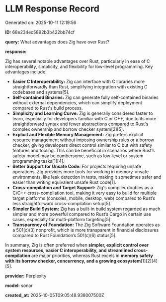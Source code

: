 # LLM Response Record

Generated on: 2025-10-11 12:19:56

**ID:** 68e234ec5892b3b422bb74cf

**query:** What advantages does Zig have over Rust?

**response:**

Zig has several notable advantages over Rust, particularly in ease of C interoperability, simplicity, and flexibility for low-level programming. Key advantages include:

- **Easier C Interoperability:** Zig can interface with C libraries more straightforwardly than Rust, simplifying integration with existing C codebases and systems[5].
- **Self-contained Binaries:** Zig can generate fully self-contained binaries without external dependencies, which can simplify deployment compared to Rust's build process.
- **Simplicity and Learning Curve:** Zig is generally considered faster to learn, especially for developers familiar with C or C++, due to its more straightforward syntax and fewer abstractions compared to Rust's complex ownership and borrow checker system[2][5].
- **Explicit and Flexible Memory Management:** Zig prefers explicit resource management without imposing ownership rules or a borrow checker, giving developers direct control similar to C but with safety features and tooling. This can be beneficial in scenarios where Rust’s safety model may be cumbersome, such as low-level or system programming tasks[1][4].
- **Better Support for Unsafe Code:** For projects requiring unsafe operations, Zig provides more tools for working in memory-unsafe environments, like leak detection in tests, making it sometimes safer and easier than writing equivalent unsafe Rust code[1].
- **Cross-compilation and Target Support:** Zig's compiler doubles as a C/C++ cross-compilation tool, making it very easy to build for multiple target platforms (consoles, mobile, desktop, web) compared to Rust’s less straightforward cross-compilation setup[5].
- **Simpler Build System:** Zig has a built-in build system regarded as much simpler and more powerful compared to Rust’s Cargo in certain use cases, especially for multi-platform targeting[5].
- **Transparency of Foundation:** The Zig Software Foundation operates as a 501(c)(3) nonprofit, which is more transparent in financial disclosures compared to Rust Foundation’s 501(c)(6) status[5].

In summary, Zig is often preferred when **simpler, explicit control over system resources, easier C interoperability, and streamlined cross-compilation** are major priorities, whereas Rust excels in **memory safety with its borrow checker, concurrency, and a growing ecosystem**[1][2][4][5].

**provider:** Perplexity

**model:** sonar

**created_at:** 2025-10-05T09:05:48.938007500Z

